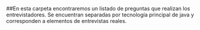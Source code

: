##En esta carpeta encontraremos un listado de preguntas que realizan los entrevistadores. Se encuentran separadas por tecnología principal de java y corresponden a elementos de entrevistas reales.



